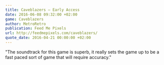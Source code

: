 ```yaml
---
title: Caveblazers – Early Access
date: 2016-06-08 09:32:00 +02:00
game: Caveblazers
author: MetroRetro
publication: Feed Me Pixels
url: http://feedmepixels.com/caveblazers/
quote_date: 2016-04-21 00:00:00 +02:00
---
```


"The soundtrack for this game is superb, it really sets the game up to be a fast paced sort of game that will require accuracy."
